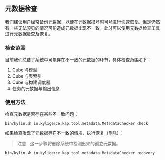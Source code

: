 ## 元数据检查

我们建议用户经常备份元数据，以便在元数据损坏时可以进行快速恢复。但是仍然有一些无法预见的情况可能造成元数据出现不一致，此时可以使用元数据检查工具进行元数据检查及恢复。



### 检查范围

目前我们总结了系统中可能存在不一致的元数据的环节，具体检查范围如下：

1. Cube 与模型
2. Cube 与表索引
3. Cube 与构建调度器
4. 任务的元数据与输出信息



### 使用方法

检查元数据是否存在某些不一致问题：

```shell
bin/kylin.sh io.kyligence.kap.tool.metadata.MetadataChecker check
```


如果检查发现了元数据存在不一致的情况，执行恢复（删除）：

> 注意：这一步骤将删除系统中检测出来的孤立元数据。

```shell
bin/kylin.sh io.kyligence.kap.tool.metadata.MetadataChecker recovery
```
